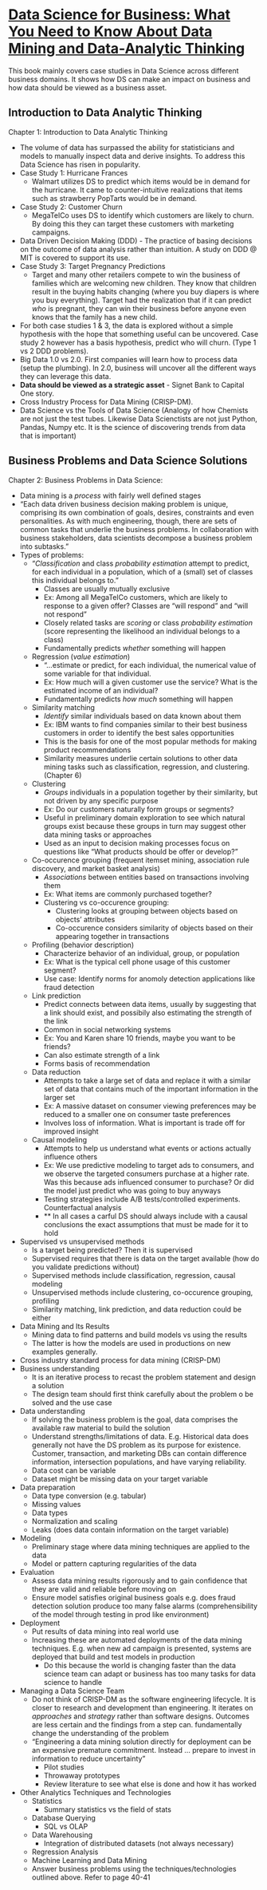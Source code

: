 # [Data Science for Business: What You Need to Know About Data Mining and Data-Analytic Thinking](https://www.academia.edu/38731456/Data_Science_for_Business)

This book mainly covers case studies in Data Science across different business domains. It shows how DS can make an impact on business
and how data should be viewed as a business asset.

## Introduction to Data Analytic Thinking

Chapter 1: Introduction to Data Analytic Thinking
- The volume of data has surpassed the ability for statisticians and models to manually inspect data and derive insights. To address this Data Science has risen in popularity.
- Case Study 1: Hurricane Frances
    - Walmart utilizes DS to predict which items would be in demand for the hurricane. It came to counter-intuitive realizations that items such as strawberry PopTarts would be in demand. 
- Case Study 2: Customer Churn
    - MegaTelCo uses DS to identify which customers are likely to churn. By doing this they can target these customers with marketing campaigns. 
- Data Driven Decision Making (DDD) - The practice of basing decisions on the outcome of data analysis rather than intuition. A study on DDD @ MIT is covered to support its use. 
- Case Study 3: Target Pregnancy Predictions
    - Target and many other retailers compete to win the business of families which are welcoming new children. They know that children result in the buying habits changing (where you buy diapers is where you buy everything). Target had the realization that if it can predict *who* is pregnant, they can win their business before anyone even knows that the family has a new child. 
- For both case studies 1 & 3, the data is explored without a simple hypothesis with the hope that something useful can be uncovered. Case study 2 however has a basis hypothesis, predict who will churn. (Type 1 vs 2 DDD problems).
- Big Data 1.0 vs 2.0. First companies will learn how to process data (setup the plumbing). In 2.0, business will uncover all the different ways they can leverage this data.
- **Data should be viewed as a strategic asset** - Signet Bank to Capital One story. 
- Cross Industry Process for Data Mining (CRISP-DM).
- Data Science vs the Tools of Data Science (Analogy of how Chemists are not just the test tubes. Likewise Data Scienctists are not just Python, Pandas, Numpy etc. It is the science of discovering trends from data that is important)

## Business Problems and Data Science Solutions

Chapter 2: Business Problems in Data Science:
- Data mining is a *process* with fairly well defined stages
- “Each data driven business decision making problem is unique, comprising its own combination of goals, desires, constraints and even personalities. As with much engineering, though, there are sets of common tasks that underlie the business problems. In collaboration with business stakeholders, data scientists decompose a business problem into subtasks.”
- Types of problems:
    - “*Classification* and class *probability* *estimation* attempt to predict, for each individual in a population, which of a (small) set of classes this individual belongs to.”
        - Classes are usually mutually exclusive
        - Ex: Among all MegaTelCo customers, which are likely to response to a given offer? Classes are “will respond” and “will not respond”
        - Closely related tasks are *scoring* or class *probability estimation* (score representing the likelihood an individual belongs to a class)
        - Fundamentally predicts *whether* something will happen
    - Regression (*value estimation*)
        - “…estimate or predict, for each individual, the numerical value of some variable for that individual.
        - Ex: How much will a given customer use the service? What is the estimated income of an individual?
        - Fundamentally predicts *how much* something will happen
    - Similarity matching
        - *Identify* similar individuals based on data known about them
        - Ex: IBM wants to find companies similar to their best business customers in order to identify the best sales opportunities
        - This is the basis for one of the most popular methods for making product recommendations
        - Similarity measures underlie certain solutions to other data mining tasks such as classification, regression, and clustering. (Chapter 6)
    - Clustering
        - *Groups* individuals in a population together by their similarity, but not driven by any specific purpose
        - Ex: Do our customers naturally form groups or segments?
        - Useful in preliminary domain exploration to see which natural groups exist because these groups in turn may suggest other data mining tasks or approaches
        - Used as an input to decision making processes focus on questions like “What products should be offer or develop?”
    - Co-occurence grouping (frequent itemset mining, association rule discovery, and market basket analysis)
        - *Associations* between entities based on transactions involving them
        - Ex: What items are commonly purchased together?
        - Clustering vs co-occurence grouping:
            - Clustering looks at grouping between objects based on objects’ attributes
            - Co-occurence considers similarity of objects based on their appearing together in transactions
    - Profiling (behavior description)
        - Characterize behavior of an individual, group, or population
        - Ex: What is the typical cell phone usage of this customer segment?
        - Use case: Identify norms for anomoly detection applications like fraud detection
    - Link prediction
        - Predict connects between data items, usually by suggesting that a link should exist, and possibily also estimating the strength of the link
        - Common in social networking systems
        - Ex: You and Karen share 10 friends, maybe you want to be friends?
        - Can also estimate strength of a link
        - Forms basis of recommendation
    - Data reduction
        - Attempts to take a large set of data and replace it with a similar set of data that contains much of the important information in the larger set
        - Ex: A massive dataset on consumer viewing preferences may be reduced to a smaller one on consumer taste preferences
        - Involves loss of information. What is important is trade off for improved insight
    - Causal modeling
        - Attempts to help us understand what events or actions actually influence others
        - Ex: We use predictive modeling to target ads to consumers, and we observe the targeted consumers purchase at a higher rate. Was this because ads influenced consumer to purchase? Or did the model just predict who was going to buy anyways
        - Testing strategies include A/B tests/controlled experiments. Counterfactual analysis
        - ** In all cases a carful DS should always include with a causal conclusions the exact assumptions that must be made for it to hold
- Supervised vs unsupervised methods
    - Is a target being predicted? Then it is supervised
    - Supervised requires that there is data on the target available (how do you validate predictions without)
    - Supervised methods include classification, regression, causal modeling
    - Unsupervised methods include clustering, co-occurence grouping, profiling
    - Similarity matching, link prediction, and data reduction could be either
- Data Mining and Its Results
    - Mining data to find patterns and build models vs using the results
    - The latter is how the models are used in productions on new examples generally.
- Cross industry standard process for data mining (CRISP-DM)
- Business understanding
    - It is an iterative process to recast the problem statement and design a solution
    - The design team should first think carefully about the problem o be solved and the use case
- Data understanding
    - If solving the business problem is the goal, data comprises the available raw material to build the solution
    - Understand strengths/limitations of data. E.g. Historical data does generally not have the DS problem as its purpose for existence. Customer, transaction, and marketing DBs can contain difference information, intersection populations, and have varying reliability.
    - Data cost can be variable
    - Dataset might be missing data on your target variable
- Data preparation
    - Data type conversion (e.g. tabular)
    - Missing values
    - Data types
    - Normalization and scaling
    - Leaks (does data contain information on the target variable)
- Modeling
    - Preliminary stage where data mining techniques are applied to the data
    - Model or pattern capturing regularities of the data
- Evaluation
    - Assess data mining results rigorously and to gain confidence that they are valid and reliable before moving on
    - Ensure model satisfies original business goals e.g. does fraud detection solution produce too many false alarms (comprehensibility of the model through testing in prod like environment)
- Deployment
    - Put results of data mining into real world use
    - Increasing these are automated deployments of the data mining techniques. E.g. when new ad campaign is presented, systems are deployed that build and test models in production
        - Do this because the world is changing faster than the data science team can adapt or business has too many tasks for data science to handle
- Managing a Data Science Team
    - Do not think of CRISP-DM as the software engineering lifecycle. It is closer to research and development than engineering. It iterates on *approaches* and *strategy* rather than software designs. Outcomes are less certain and the findings from a step can. fundamentally change the understanding of the problem
    - “Engineering a data mining solution directly for deployment can be an expensive premature commitment. Instead … prepare to invest in information to reduce uncertainty”
        - Pilot studies
        - Throwaway prototypes
        - Review literature to see what else is done and how it has worked
- Other Analytics Techniques and Technologies
    - Statistics
        - Summary statistics vs the field of stats
    - Database Querying
        - SQL vs OLAP
    - Data Warehousing
        - Integration of distributed datasets (not always necessary)
    - Regression Analysis
    - Machine Learning and Data Mining
    - Answer business problems using the techniques/technologies outlined above. Refer to page 40-41
